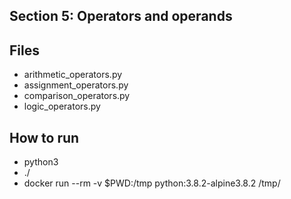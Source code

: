 ## Section 5: Operators and operands
 
## Files

 - arithmetic_operators.py
 - assignment_operators.py
 - comparison_operators.py
 - logic_operators.py

## How to run

 - python3 <python file>
 - ./<python file>
 - docker run --rm -v $PWD:/tmp python:3.8.2-alpine3.8.2 /tmp/<python file>
